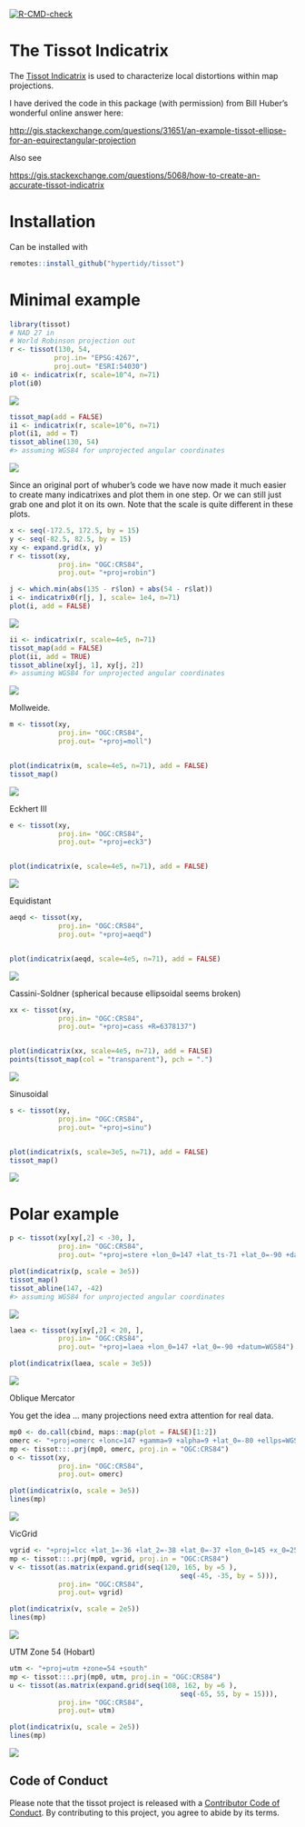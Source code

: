 <!-- README.md is generated from README.Rmd. Please edit that file -->

<!-- badges: start -->
[![R-CMD-check](https://github.com/hypertidy/tissot/workflows/R-CMD-check/badge.svg)](https://github.com/hypertidy/tissot/actions)
<!-- badges: end -->

# The Tissot Indicatrix

The [Tissot
Indicatrix](https://en.wikipedia.org/wiki/Tissot%27s_indicatrix) is used
to characterize local distortions within map projections.

I have derived the code in this package (with permission) from Bill
Huber’s wonderful online answer here:

<http://gis.stackexchange.com/questions/31651/an-example-tissot-ellipse-for-an-equirectangular-projection>

Also see

<https://gis.stackexchange.com/questions/5068/how-to-create-an-accurate-tissot-indicatrix>

# Installation

Can be installed with

``` r
remotes::install_github("hypertidy/tissot")
```

# Minimal example

``` r
library(tissot)
# NAD 27 in
# World Robinson projection out
r <- tissot(130, 54,
           proj.in= "EPSG:4267",  
           proj.out= "ESRI:54030")
i0 <- indicatrix(r, scale=10^4, n=71)
plot(i0)
```

![](man/readmefigs/README-minimal-1.png)

``` r
tissot_map(add = FALSE)
i1 <- indicatrix(r, scale=10^6, n=71)
plot(i1, add = T)
tissot_abline(130, 54)
#> assuming WGS84 for unprojected angular coordinates
```

![](man/readmefigs/README-minimal-2.png)

Since an original port of whuber’s code we have now made it much easier
to create many indicatrixes and plot them in one step. Or we can still
just grab one and plot it on its own. Note that the scale is quite
different in these plots.

``` r
x <- seq(-172.5, 172.5, by = 15)
y <- seq(-82.5, 82.5, by = 15)
xy <- expand.grid(x, y)
r <- tissot(xy,
            proj.in= "OGC:CRS84",
            proj.out= "+proj=robin")

j <- which.min(abs(135 - r$lon) + abs(54 - r$lat))
i <- indicatrix0(r[j, ], scale= 1e4, n=71)
plot(i, add = FALSE)
```

![](man/readmefigs/README-bigger-example-1.png)

``` r
ii <- indicatrix(r, scale=4e5, n=71)
tissot_map(add = FALSE)
plot(ii, add = TRUE)
tissot_abline(xy[j, 1], xy[j, 2])
#> assuming WGS84 for unprojected angular coordinates
```

![](man/readmefigs/README-bigger-example-2.png)

Mollweide.

``` r
m <- tissot(xy,
            proj.in= "OGC:CRS84",
            proj.out= "+proj=moll")


plot(indicatrix(m, scale=4e5, n=71), add = FALSE)
tissot_map()
```

![](man/readmefigs/README-mollweide-1.png)

Eckhert III

``` r
e <- tissot(xy,
            proj.in= "OGC:CRS84",
            proj.out= "+proj=eck3")


plot(indicatrix(e, scale=4e5, n=71), add = FALSE)
```

![](man/readmefigs/README-eckhert-1.png)

Equidistant

``` r
aeqd <- tissot(xy,
            proj.in= "OGC:CRS84",
            proj.out= "+proj=aeqd")


plot(indicatrix(aeqd, scale=4e5, n=71), add = FALSE)
```

![](man/readmefigs/README-aeqd-1.png)

Cassini-Soldner (spherical because ellipsoidal seems broken)

``` r
xx <- tissot(xy,
            proj.in= "OGC:CRS84",
            proj.out= "+proj=cass +R=6378137")


plot(indicatrix(xx, scale=4e5, n=71), add = FALSE)
points(tissot_map(col = "transparent"), pch = ".")
```

![](man/readmefigs/README-xx-1.png)

Sinusoidal

``` r
s <- tissot(xy,
            proj.in= "OGC:CRS84",
            proj.out= "+proj=sinu")


plot(indicatrix(s, scale=3e5, n=71), add = FALSE)
tissot_map()
```

![](man/readmefigs/README-sinu-1.png)

# Polar example

``` r
p <- tissot(xy[xy[,2] < -30, ],
            proj.in= "OGC:CRS84",
            proj.out= "+proj=stere +lon_0=147 +lat_ts-71 +lat_0=-90 +datum=WGS84")

plot(indicatrix(p, scale = 3e5))
tissot_map()
tissot_abline(147, -42)
#> assuming WGS84 for unprojected angular coordinates
```

![](man/readmefigs/README-polar-stereo-1.png)

``` r
laea <- tissot(xy[xy[,2] < 20, ],
            proj.in= "OGC:CRS84",
            proj.out= "+proj=laea +lon_0=147 +lat_0=-90 +datum=WGS84")

plot(indicatrix(laea, scale = 3e5))
```

![](man/readmefigs/README-polar-laea-1.png)

Oblique Mercator

You get the idea … many projections need extra attention for real data.

``` r
mp0 <- do.call(cbind, maps::map(plot = FALSE)[1:2])
omerc <- "+proj=omerc +lonc=147 +gamma=9 +alpha=9 +lat_0=-80 +ellps=WGS84"
mp <- tissot:::.prj(mp0, omerc, proj.in = "OGC:CRS84")
o <- tissot(xy,
            proj.in= "OGC:CRS84",
            proj.out= omerc)

plot(indicatrix(o, scale = 3e5))
lines(mp)
```

![](man/readmefigs/README-omerc-1.png)

VicGrid

``` r
vgrid <- "+proj=lcc +lat_1=-36 +lat_2=-38 +lat_0=-37 +lon_0=145 +x_0=2500000 +y_0=2500000 +ellps=GRS80 +towgs84=0,0,0,0,0,0,0 +units=m +no_defs"
mp <- tissot:::.prj(mp0, vgrid, proj.in = "OGC:CRS84")
v <- tissot(as.matrix(expand.grid(seq(120, 165, by =5 ), 
                                          seq(-45, -35, by = 5))),
            proj.in= "OGC:CRS84",
            proj.out= vgrid)

plot(indicatrix(v, scale = 2e5))
lines(mp)
```

![](man/readmefigs/README-vicgrid-1.png)

UTM Zone 54 (Hobart)

``` r
utm <- "+proj=utm +zone=54 +south"
mp <- tissot:::.prj(mp0, utm, proj.in = "OGC:CRS84")
u <- tissot(as.matrix(expand.grid(seq(108, 162, by =6 ), 
                                          seq(-65, 55, by = 15))),
            proj.in= "OGC:CRS84",
            proj.out= utm)

plot(indicatrix(u, scale = 2e5))
lines(mp)
```

![](man/readmefigs/README-utm54-1.png)

## Code of Conduct

Please note that the tissot project is released with a [Contributor Code
of
Conduct](https://contributor-covenant.org/version/2/0/CODE_OF_CONDUCT.html).
By contributing to this project, you agree to abide by its terms.
